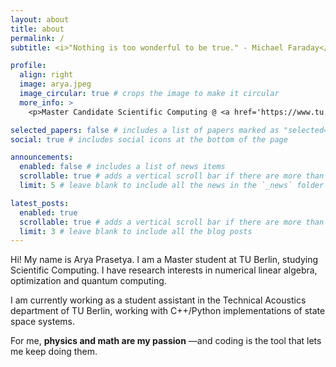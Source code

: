 ```yaml
---
layout: about
title: about
permalink: /
subtitle: <i>"Nothing is too wonderful to be true." - Michael Faraday</i>

profile:
  align: right
  image: arya.jpeg
  image_circular: true # crops the image to make it circular
  more_info: >
    <p>Master Candidate Scientific Computing @ <a href='https://www.tu.berlin/'>TU Berlin</a> </p>

selected_papers: false # includes a list of papers marked as "selected={true}"
social: true # includes social icons at the bottom of the page

announcements:
  enabled: false # includes a list of news items
  scrollable: true # adds a vertical scroll bar if there are more than 3 news items
  limit: 5 # leave blank to include all the news in the `_news` folder

latest_posts:
  enabled: true
  scrollable: true # adds a vertical scroll bar if there are more than 3 new posts items
  limit: 3 # leave blank to include all the blog posts
---
```

Hi! My name is Arya Prasetya. I am a Master student at TU Berlin, studying Scientific Computing. I have research interests in numerical linear algebra, optimization and quantum computing.

I am currently working as a student assistant in the Technical Acoustics department of TU Berlin, working with C++/Python implementations of state space systems.

For me,  **physics and math are my passion** —and coding is the tool that lets me keep doing them.
